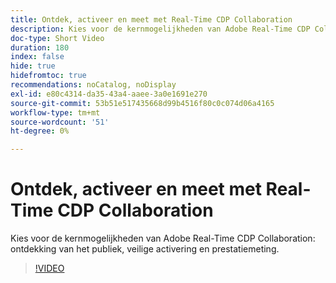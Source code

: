 ```yaml
---
title: Ontdek, activeer en meet met Real-Time CDP Collaboration
description: Kies voor de kernmogelijkheden van Adobe Real-Time CDP Collaboration voor publieksdetectie, veilige activering en prestatiemeting.
doc-type: Short Video
duration: 180
index: false
hide: true
hidefromtoc: true
recommendations: noCatalog, noDisplay
exl-id: e80c4314-da35-43a4-aaee-3a0e1691e270
source-git-commit: 53b51e517435668d99b4516f80c0c074d06a4165
workflow-type: tm+mt
source-wordcount: '51'
ht-degree: 0%

---
```


# Ontdek, activeer en meet met Real-Time CDP Collaboration

Kies voor de kernmogelijkheden van Adobe Real-Time CDP Collaboration: ontdekking van het publiek, veilige activering en prestatiemeting.

<!-- 72_OS511_3442426_179_discover-activate-and-measure-with-realtime-cdp-collaboration -->
>[!VIDEO](https://video.tv.adobe.com/v/3458275/?learn=on&enablevpops=true)
